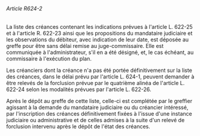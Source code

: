 ###### Article R624-2

La liste des créances contenant les indications prévues à l'article L. 622-25 et à l'article R. 622-23 ainsi que les propositions du mandataire judiciaire et les observations du débiteur, avec indication de leur date, est déposée au greffe pour être sans délai remise au juge-commissaire. Elle est communiquée à l'administrateur, s'il en a été désigné, et, le cas échéant, au commissaire à l'exécution du plan.

Les créanciers dont la créance n'a pas été portée définitivement sur la liste des créances, dans le délai prévu par l'article L. 624-1, peuvent demander à être relevés de la forclusion prévue par le quatrième alinéa de l'article L. 622-24 selon les modalités prévues par l'article L. 622-26.

Après le dépôt au greffe de cette liste, celle-ci est complétée par le greffier agissant à la demande du mandataire judiciaire ou du créancier intéressé, par l'inscription des créances définitivement fixées à l'issue d'une instance judiciaire ou administrative et de celles admises à la suite d'un relevé de forclusion intervenu après le dépôt de l'état des créances.

